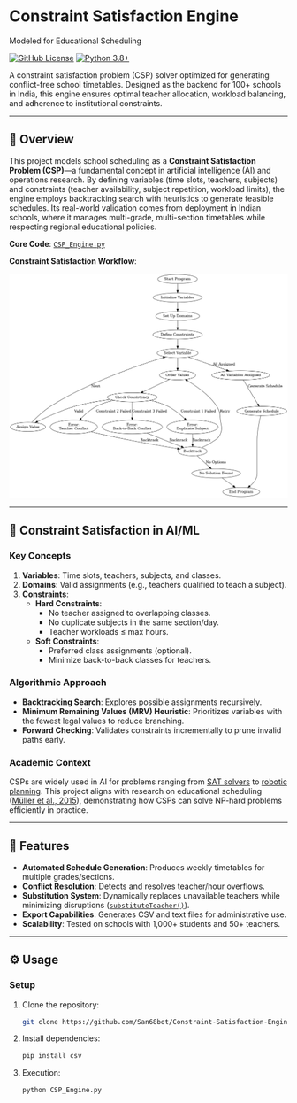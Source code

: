 # Constraint Satisfaction Engine
Modeled for Educational Scheduling

[![GitHub License](https://img.shields.io/github/license/San68bot/Constraint-Satisfaction-Engine)](https://github.com/San68bot/Constraint-Satisfaction-Engine/blob/main/LICENSE)
[![Python 3.8+](https://img.shields.io/badge/Python-3.8%2B-blue)](https://www.python.org/)

A constraint satisfaction problem (CSP) solver optimized for generating conflict-free school timetables. Designed as the backend for 100+ schools in India, this engine ensures optimal teacher allocation, workload balancing, and adherence to institutional constraints.

---

## 📖 Overview

This project models school scheduling as a **Constraint Satisfaction Problem (CSP)**—a fundamental concept in artificial intelligence (AI) and operations research. By defining variables (time slots, teachers, subjects) and constraints (teacher availability, subject repetition, workload limits), the engine employs backtracking search with heuristics to generate feasible schedules. Its real-world validation comes from deployment in Indian schools, where it manages multi-grade, multi-section timetables while respecting regional educational policies.

**Core Code**: [`CSP_Engine.py`](https://github.com/San68bot/Constraint-Satisfaction-Engine/blob/main/CSP_Engine.py)

**Constraint Satisfaction Workflow**:

<img src="diagrams/CSP_Sched.PNG" alt="Workflow" width="600"/>

---

## 🧠 Constraint Satisfaction in AI/ML

### Key Concepts
1. **Variables**: Time slots, teachers, subjects, and classes.
2. **Domains**: Valid assignments (e.g., teachers qualified to teach a subject).
3. **Constraints**:
   - **Hard Constraints**: 
     - No teacher assigned to overlapping classes.
     - No duplicate subjects in the same section/day.
     - Teacher workloads ≤ max hours.
   - **Soft Constraints**: 
     - Preferred class assignments (optional).
     - Minimize back-to-back classes for teachers.

### Algorithmic Approach
- **Backtracking Search**: Explores possible assignments recursively.
- **Minimum Remaining Values (MRV) Heuristic**: Prioritizes variables with the fewest legal values to reduce branching.
- **Forward Checking**: Validates constraints incrementally to prune invalid paths early.

### Academic Context
CSPs are widely used in AI for problems ranging from [SAT solvers](https://en.wikipedia.org/wiki/Boolean_satisfiability_problem) to [robotic planning](https://arxiv.org/abs/2010.08563). This project aligns with research on educational scheduling ([Müller et al., 2015](https://link.springer.com/article/10.1007/s10479-015-1800-1)), demonstrating how CSPs can solve NP-hard problems efficiently in practice.

---

## 🚀 Features
- **Automated Schedule Generation**: Produces weekly timetables for multiple grades/sections.
- **Conflict Resolution**: Detects and resolves teacher/hour overflows.
- **Substitution System**: Dynamically replaces unavailable teachers while minimizing disruptions ([`substituteTeacher()`](https://github.com/San68bot/Constraint-Satisfaction-Engine/blob/main/CSP_Engine.py#L353)).
- **Export Capabilities**: Generates CSV and text files for administrative use.
- **Scalability**: Tested on schools with 1,000+ students and 50+ teachers.

---

## ⚙️ Usage

### Setup
1. Clone the repository:
   ```bash
   git clone https://github.com/San68bot/Constraint-Satisfaction-Engine.git
   ```
2. Install dependencies:
   ```bash
   pip install csv
   ```
3. Execution:
   ```bash
   python CSP_Engine.py
   ```
